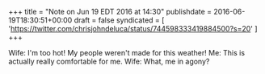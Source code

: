 +++
title = "Note on Jun 19 EDT 2016 at 14:30"
publishdate = 2016-06-19T18:30:51+00:00
draft = false
syndicated = [ 'https://twitter.com/chrisjohndeluca/status/744598333419884500?s=20' ]
+++

Wife: I'm too hot! My people weren't made for this weather!
Me: This is actually really comfortable for me.
Wife: What, me in agony?

